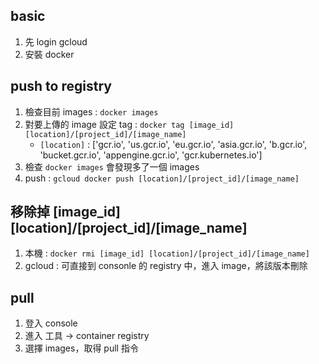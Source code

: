 ## basic
1. 先 login gcloud
2. 安裝 docker

## push to registry

1. 檢查目前 images : `docker images`
2. 對要上傳的 image 設定 tag : `docker tag [image_id] [location]/[project_id]/[image_name]`
	- `[location]` : ['gcr.io', 'us.gcr.io', 'eu.gcr.io', 'asia.gcr.io', 'b.gcr.io', 'bucket.gcr.io', 'appengine.gcr.io', 'gcr.kubernetes.io']
3. 檢查 `docker images` 會發現多了一個 images
4. push : `gcloud docker push [location]/[project_id]/[image_name]`

## 移除掉 [image_id] [location]/[project_id]/[image_name]

1. 本機 : `docker rmi [image_id] [location]/[project_id]/[image_name]`
2. gcloud : 可直接到 consonle 的 registry 中，進入 image，將該版本刪除

## pull

1. 登入 console
2. 進入 工具 -> container registry
3. 選擇 images，取得 pull 指令